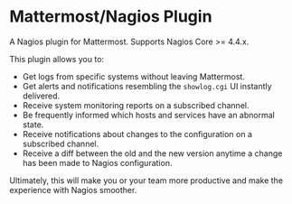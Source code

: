 # Mattermost/Nagios Plugin

A Nagios plugin for Mattermost. Supports Nagios Core >= 4.4.x.

This plugin allows you to:

* Get logs from specific systems without leaving Mattermost.
* Get alerts and notifications resembling the `showlog.cgi` UI instantly delivered.
* Receive system monitoring reports on a subscribed channel.
* Be frequently informed which hosts and services have an abnormal state.
* Receive notifications about changes to the configuration on a subscribed channel.
* Receive a diff between the old and the new version anytime a change has been made to Nagios configuration.

Ultimately, this will make you or your team more productive and make the experience with Nagios smoother.
